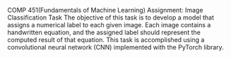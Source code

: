 COMP 451(Fundamentals of Machine Learning) Assignment: Image Classification Task
The objective of this task is to develop a model that assigns a numerical label to each given image. 
Each image contains a handwritten equation, and the assigned label should represent the computed result of that equation.
This task is accomplished using a convolutional neural network (CNN) implemented with the PyTorch library.

